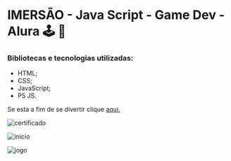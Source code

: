 # IMERSÃO - Java Script - Game Dev - Alura  🕹️ :space_invader:

### Bibliotecas e tecnologias utilizadas:

- HTML;
- CSS;
- JavaScript;
- P5 JS.

Se esta a fim de se divertir clique [aqui.](https://albertolucasdatrindade.github.io/imersao_gamedev_alura/) 

![certificado](https://user-images.githubusercontent.com/38790522/86394525-1c499000-bc75-11ea-9a3b-f0687a548f5b.png)


![inicio](https://user-images.githubusercontent.com/38790522/86393078-df7c9980-bc72-11ea-81da-e36aa95cfcb1.png)

![jogo](https://user-images.githubusercontent.com/38790522/86393107-ef947900-bc72-11ea-821b-ff3568572624.png)

